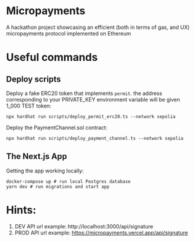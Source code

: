 # Micropayments

A hackathon project showcasing an efficient (both in terms of gas, and UX) micropayments protocol implemented on Ethereum

# Useful commands

## Deploy scripts

Deploy a fake ERC20 token that implements `permit`. the address corresponding to your
PRIVATE_KEY environment variable will be given 1_000 TEST token:

`npx hardhat run scripts/deploy_permit_erc20.ts --network sepolia`

Deploy the PaymentChannel.sol contract:

`npx hardhat run scripts/deploy_payment_channel.ts --network sepolia`

## The Next.js App

Getting the app working locally:

```
docker-compose up # run local Postgres database
yarn dev # run migrations and start app
```

# Hints:

1. DEV API url example: http://localhost:3000/api/signature
2. PROD API url example: https://micropayments.vercel.app/api/signature
